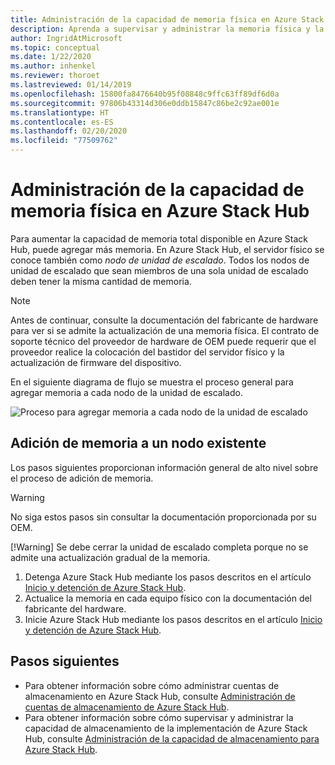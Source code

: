 ```yaml
---
title: Administración de la capacidad de memoria física en Azure Stack Hub
description: Aprenda a supervisar y administrar la memoria física y la capacidad en Azure Stack Hub.
author: IngridAtMicrosoft
ms.topic: conceptual
ms.date: 1/22/2020
ms.author: inhenkel
ms.reviewer: thoroet
ms.lastreviewed: 01/14/2019
ms.openlocfilehash: 15800fa8476640b95f08848c9ffc63ff89df6d0a
ms.sourcegitcommit: 97806b43314d306e0ddb15847c86be2c92ae001e
ms.translationtype: HT
ms.contentlocale: es-ES
ms.lasthandoff: 02/20/2020
ms.locfileid: "77509762"
---
```

# <a name="manage-physical-memory-capacity-in-azure-stack-hub"></a>Administración de la capacidad de memoria física en Azure Stack Hub

Para aumentar la capacidad de memoria total disponible en Azure Stack Hub, puede agregar más memoria. En Azure Stack Hub, el servidor físico se conoce también como *nodo de unidad de escalado*. Todos los nodos de unidad de escalado que sean miembros de una sola unidad de escalado deben tener la misma cantidad de memoria.

> [!note]  
> Antes de continuar, consulte la documentación del fabricante de hardware para ver si se admite la actualización de una memoria física. El contrato de soporte técnico del proveedor de hardware de OEM puede requerir que el proveedor realice la colocación del bastidor del servidor físico y la actualización de firmware del dispositivo.

En el siguiente diagrama de flujo se muestra el proceso general para agregar memoria a cada nodo de la unidad de escalado.

![Proceso para agregar memoria a cada nodo de la unidad de escalado](media/azure-stack-manage-storage-physical-capacity/process-to-add-memory-to-scale-unit.png)

## <a name="add-memory-to-an-existing-node"></a>Adición de memoria a un nodo existente
Los pasos siguientes proporcionan información general de alto nivel sobre el proceso de adición de memoria.

> [!Warning]
> No siga estos pasos sin consultar la documentación proporcionada por su OEM.
> 
> [!Warning]
> Se debe cerrar la unidad de escalado completa porque no se admite una actualización gradual de la memoria.

1. Detenga Azure Stack Hub mediante los pasos descritos en el artículo [Inicio y detención de Azure Stack Hub](azure-stack-start-and-stop.md).
2. Actualice la memoria en cada equipo físico con la documentación del fabricante del hardware.
3. Inicie Azure Stack Hub mediante los pasos descritos en el artículo [Inicio y detención de Azure Stack Hub](azure-stack-start-and-stop.md).

## <a name="next-steps"></a>Pasos siguientes

 - Para obtener información sobre cómo administrar cuentas de almacenamiento en Azure Stack Hub, consulte [Administración de cuentas de almacenamiento de Azure Stack Hub](azure-stack-manage-storage-accounts.md).
 - Para obtener información sobre cómo supervisar y administrar la capacidad de almacenamiento de la implementación de Azure Stack Hub, consulte [Administración de la capacidad de almacenamiento para Azure Stack Hub](azure-stack-manage-storage-shares.md).
